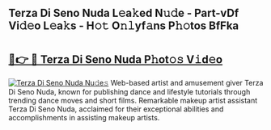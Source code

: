 ## Terza Di Seno Nuda L𝚎a𝚔ed N𝚞𝚍e - Part-vDf Vi𝚍𝚎o L𝚎a𝚔s - H𝚘𝚝 O𝚗𝚕yf𝚊ns P𝚑𝚘tos BfFka

# <h2><a href="http://kf8h1nt.oniu.top/?m=Terza+Di+Seno+Nuda">🔗👉 🔴 Terza Di Seno Nuda P𝚑ot𝚘𝚜 V𝚒d𝚎o</a></h2>

[![Terza Di Seno Nuda Nu𝚍e𝚜](https://i.imgur.com/0qMVB7G.gif)](http://kf8h1nt.oniu.top/?m=Terza+Di+Seno+Nuda)
Web-based artist and amusement giver Terza Di Seno Nuda, known for publishing dance and lifestyle tutorials through trending dance moves and short films. Remarkable makeup artist assistant Terza Di Seno Nuda, acclaimed for their exceptional abilities and accomplishments in assisting makeup artists.  
